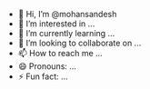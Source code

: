 - 👋 Hi, I’m @mohansandesh
- 👀 I’m interested in ...
- 🌱 I’m currently learning ...
- 💞️ I’m looking to collaborate on ...
- 📫 How to reach me ...
- 😄 Pronouns: ...
- ⚡ Fun fact: ...

<!---
mohansandesh/mohansandesh is a ✨ special ✨ repository because its `README.md` (this file) appears on your GitHub profile.
You can click the Preview link to take a look at your changes.
--->
